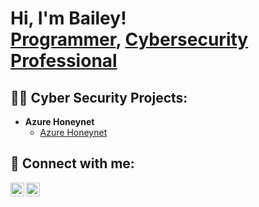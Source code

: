 <h1>Hi, I'm Bailey! <br/><a href="https://github.com/BaileyOConnor">Programmer</a>, <a href="https://www.linkedin.com/in/">Cybersecurity Professional</a></h1>

<h2>👨‍💻 Cyber Security Projects:</h2>

- <b>Azure Honeynet</b>
  - [Azure Honeynet](https://github.com/BaileyOConnor/)


<h2> 🤳 Connect with me:</h2>

[<img align="left" alt="JoshMadakor | Twitter" width="22px" src="https://cdn.jsdelivr.net/npm/simple-icons@v3/icons/twitter.svg" />][twitter]
[<img align="left" alt="JoshMadakor | LinkedIn" width="22px" src="https://cdn.jsdelivr.net/npm/simple-icons@v3/icons/linkedin.svg" />][linkedin]

[twitter]: https://twitter.com/
[linkedin]: https://linkedin.com/in/

<!--
**BaileyOConnor/BaileyOConnor** is a ✨ _special_ ✨ repository because its `README.md` (this file) appears on your GitHub profile.

Here are some ideas to get you started:

- 🔭 I’m currently working on ...
- 🌱 I’m currently learning ...
- 👯 I’m looking to collaborate on ...
- 🤔 I’m looking for help with ...
- 💬 Ask me about ...
- 📫 How to reach me: ...
- 😄 Pronouns: ...
- ⚡ Fun fact: ...
-->
